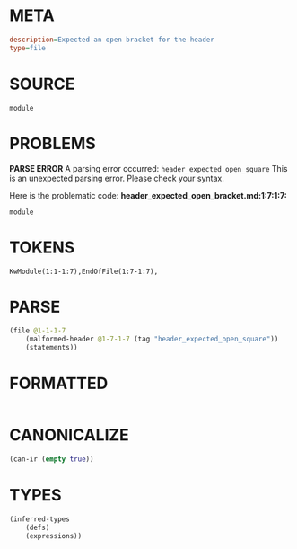 # META
~~~ini
description=Expected an open bracket for the header
type=file
~~~
# SOURCE
~~~roc
module
~~~
# PROBLEMS
**PARSE ERROR**
A parsing error occurred: `header_expected_open_square`
This is an unexpected parsing error. Please check your syntax.

Here is the problematic code:
**header_expected_open_bracket.md:1:7:1:7:**
```roc
module
```


# TOKENS
~~~zig
KwModule(1:1-1:7),EndOfFile(1:7-1:7),
~~~
# PARSE
~~~clojure
(file @1-1-1-7
	(malformed-header @1-7-1-7 (tag "header_expected_open_square"))
	(statements))
~~~
# FORMATTED
~~~roc

~~~
# CANONICALIZE
~~~clojure
(can-ir (empty true))
~~~
# TYPES
~~~clojure
(inferred-types
	(defs)
	(expressions))
~~~